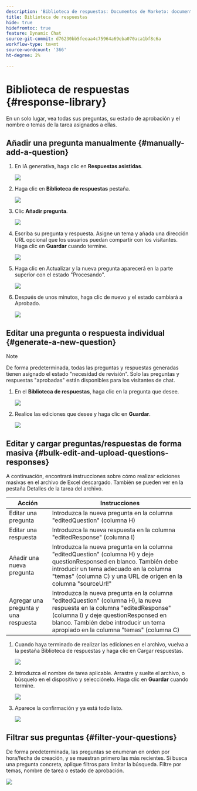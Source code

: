 ```yaml
---
description: 'Biblioteca de respuestas: Documentos de Marketo: documentación del producto'
title: Biblioteca de respuestas
hide: true
hidefromtoc: true
feature: Dynamic Chat
source-git-commit: d76230bb5feeaa4c75964a69eba070aca1bf8c6a
workflow-type: tm+mt
source-wordcount: '366'
ht-degree: 2%

---
```


# Biblioteca de respuestas {#response-library}

En un solo lugar, vea todas sus preguntas, su estado de aprobación y el nombre o temas de la tarea asignados a ellas.

## Añadir una pregunta manualmente {#manually-add-a-question}

1. En IA generativa, haga clic en **Respuestas asistidas**.

   ![](assets/response-library-1.png)

1. Haga clic en **Biblioteca de respuestas** pestaña.

   ![](assets/response-library-2.png)

1. Clic **Añadir pregunta**.

   ![](assets/response-library-3.png)

1. Escriba su pregunta y respuesta. Asigne un tema y añada una dirección URL opcional que los usuarios puedan compartir con los visitantes. Haga clic en **Guardar** cuando termine.

   ![](assets/response-library-4.png)

1. Haga clic en Actualizar y la nueva pregunta aparecerá en la parte superior con el estado &quot;Procesando&quot;.

   ![](assets/response-library-5.png)

1. Después de unos minutos, haga clic de nuevo y el estado cambiará a Aprobado.

   ![](assets/response-library-6.png)

## Editar una pregunta o respuesta individual {#generate-a-new-question}

>[!NOTE]
>
>De forma predeterminada, todas las preguntas y respuestas generadas tienen asignado el estado &quot;necesidad de revisión&quot;. Solo las preguntas y respuestas &quot;aprobadas&quot; están disponibles para los visitantes de chat.

1. En el **Biblioteca de respuestas**, haga clic en la pregunta que desee.

   ![](assets/response-library-7.png)

1. Realice las ediciones que desee y haga clic en **Guardar**.

   ![](assets/response-library-8.png)

## Editar y cargar preguntas/respuestas de forma masiva {#bulk-edit-and-upload-questions-responses}

A continuación, encontrará instrucciones sobre cómo realizar ediciones masivas en el archivo de Excel descargado. También se pueden ver en la pestaña Detalles de la tarea del archivo.

<table>
<thead>
  <tr>
    <th>Acción</th>
    <th>Instrucciones</th>
  </tr>
</thead>
<tbody>
  <tr>
    <td>Editar una pregunta</td>
    <td>Introduzca la nueva pregunta en la columna "editedQuestion" (columna H)</td>
  </tr>
  <tr>
    <td>Editar una respuesta</td>
    <td>Introduzca la nueva respuesta en la columna "editedResponse" (columna I)</td>
  </tr>
  <tr>
    <td>Añadir una nueva pregunta</td>
    <td>Introduzca la nueva pregunta en la columna "editedQuestion" (columna H) y deje questionResponsed en blanco. También debe introducir un tema adecuado en la columna "temas" (columna C) y una URL de origen en la columna "sourceUrl!"</td>
  </tr>
  <tr>
    <td>Agregar una pregunta y una respuesta</td>
    <td>Introduzca la nueva pregunta en la columna "editedQuestion" (columna H), la nueva respuesta en la columna "editedResponse" (columna I) y deje questionResponsed en blanco. También debe introducir un tema apropiado en la columna "temas" (columna C)</td>
  </tr>
</tbody>
</table>

1. Cuando haya terminado de realizar las ediciones en el archivo, vuelva a la pestaña Biblioteca de respuestas y haga clic en Cargar respuestas.

   ![](assets/response-library-9.png)

1. Introduzca el nombre de tarea aplicable. Arrastre y suelte el archivo, o búsquelo en el dispositivo y selecciónelo. Haga clic en **Guardar** cuando termine.

   ![](assets/response-library-10.png)

1. Aparece la confirmación y ya está todo listo.

   ![](assets/response-library-11.png)

## Filtrar sus preguntas {#filter-your-questions}

De forma predeterminada, las preguntas se enumeran en orden por hora/fecha de creación, y se muestran primero las más recientes. Si busca una pregunta concreta, aplique filtros para limitar la búsqueda. Filtre por temas, nombre de tarea o estado de aprobación.

![](assets/response-library-12.png)
